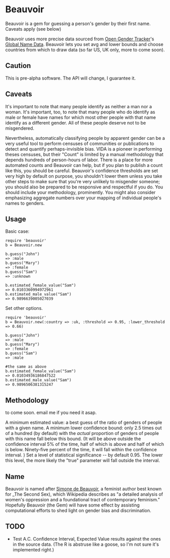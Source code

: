 Beauvoir
========

Beauvoir is a gem for guessing a person's gender by their first name. Caveats apply (see below)

Beauvoir uses more precise data sourced from [Open Gender Tracker](http://opengendertracking.org/)'s [Global Name Data](https://github.com/OpenGenderTracking/globalnamedata). Beauvoir lets you set avg and lower bounds and choose countries from which to draw data (so far US, UK only, more to come soon).

Caution
-------
This is pre-alpha software. The API will change, I guarantee it.

Caveats
-------

It's important to note that many people identify as neither a man nor a woman. It's important, too, to note that many people who do identify as male or female have names for which most other people with that name identify as a different gender. All of these people deserve not to be misgendered.

Nevertheless, automatically classifying people by apparent gender can be a very useful tool to perform censuses of communities or publications to detect and quantify perhaps-invisible bias. VIDA is a pioneer in performing theses censuses, but their "Count" is limited by a manual methodology that depends hundreds of person-hours of labor. There is a place for more automated counts and Beauvoir can help, but if you plan to publish a count like this, you should be careful. Beauvoir's confidence thresholds are set very high by default on purpose, you shouldn't lower them unless you take other steps to make sure that you're very unlikely to misgender someone; you should also be prepared to be responsive and respectful if you do. You should include your methodology, prominently. You might also consider emphasizing aggregate numbers over your mapping of individual people's names to genders.

Usage
-----

Basic case:
````
require 'beauvoir'
b = Beauvoir.new

b.guess("John")
=> :male
b.guess("Mary")
=> :female
b.guess("Sam")
=> :unknown

b.estimated_female_value("Sam")
=> 0.0103360994972961
b.estimated_male_value("Sam")
=> 0.9896639005027039
````

Set other options.
````
require 'beauvoir'
b = Beauvoir.new(:country => :uk, :threshold => 0.95, :lower_threshold => 0.66)

b.guess("John")
=> :male
b.guess("Mary")
=> :female
b.guess("Sam")
=> :male

#the same as above
b.estimated_female_value("Sam")
=> 0.01034936186847522
b.estimated_male_value("Sam")
=> 0.9896506381315247
````

Methodology
-----------
to come soon. email me if you need it asap.

A minimum estimated value: a best guess of the ratio of genders of people with a given name.
A minimum lower confidence bound: only 2.5 times out of a hundred (by default) with the _actual_ proportion of genders of people with this name fall below this bound. (It will be above outside the confidence interval 5% of the time, half of which is above and half of which is below. Ninety-five percent of the time, it will fall within the confidence interval. )
Set a level of statistical significance -- by default 0.95. The lower this level, the more likely the "true" parameter will fall outside the interval.

Name
----
Beauvoir is named after [Simone de Beauvoir](http://en.wikipedia.org/wiki/Simone_de_Beauvoir), a feminist author best known for _The Second Sex), which Wikipedia describes as "a detailed analysis of women's oppression and a foundational tract of contemporary feminism." Hopefully Beauvoir (the Gem) will have some effect by assisting computational efforts to shed light on gender bias and discrimination.

TODO
----
- Test A.C. Confidence Interval, Expected Value results against the ones in the source data. (The R is abstruse like a goose, so I'm not sure it's implemented right.)